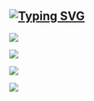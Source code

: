 ## [![Typing SVG](https://readme-typing-svg.demolab.com?font=Fira+Code&pause=1000&color=A277FF&width=435&lines=Welcome+to+my+profile)](https://git.io/typing-svg)



![](https://github-profile-summary-cards.vercel.app/api/cards/profile-details?username=smipos&theme=radical)

![](https://github-profile-summary-cards.vercel.app/api/cards/repos-per-language?username=smipos&theme=radical)

![](https://github-profile-summary-cards.vercel.app/api/cards/stats?username=smipos&theme=radical)


![](https://github-profile-summary-cards.vercel.app/api/cards/productive-time?username=smipos&theme=radical)


